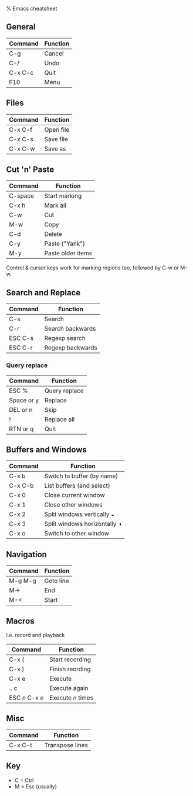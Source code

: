 % Emacs cheatsheet

## General

|**Command**|**Function**|
|-|-|
|C-g|Cancel|
|C-/|Undo|
|C-x C-c|Quit|
|F10|Menu|

## Files

|**Command**|**Function**|
|-|-|
|C-x C-f|Open file|
|C-x C-s|Save file|
|C-x C-w|Save as|

## Cut 'n' Paste

|**Command**|**Function**|
|-|-|
|C-space|Start marking|
|C-x h|Mark all|
|C-w|Cut|
|M-w|Copy|
|C-d|Delete|
|C-y|Paste ("Yank")|
|M-y|Paste older items|

Control & cursor keys work for marking regions too, followed by C-w or M-w.

## Search and Replace

|**Command**|**Function**|
|-|-|
|C-s|Search|
|C-r|Search backwards|
|ESC C-s|Regexp search|
|ESC C-r|Regexp backwards|

### Query replace

|**Command**|**Function**|
|-|-|
|ESC %|Query replace|
|Space or y|Replace|
|DEL or n|Skip|
|!|Replace all|
|RTN or q|Quit|

## Buffers and Windows

|**Command**|**Function**|
|-|-|
|C-x b|Switch to buffer (by name)|
|C-x C-b|List buffers (and select)|
|C-x 0|Close current window|
|C-x 1|Close other windows|
|C-x 2|Split windows vertically ◒|
|C-x 3|Split windows horizontally ◑|
|C-x o|Switch to other window|

## Navigation

|**Command**|**Function**|
|-|-|
|M-g M-g|Goto line|
|M->|End|
|M-<|Start|

## Macros

I.e. record and playback

|**Command**|**Function**|
|-|-|
|C-x (|Start recording|
|C-x )|Finish reording|
|C-x e|Execute|
|.. c|Execute again|
|ESC *n* C-x e|Execute *n* times|

## Misc

|**Command**|**Function**|
|-|-|
|C-x C-t|Transpose lines|

## Key

* C = Ctrl
* M = Esc (usually)
